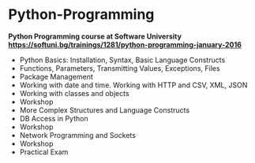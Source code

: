# Python-Programming
**Python Programming course at Software University
https://softuni.bg/trainings/1281/python-programming-january-2016**

- Python Basics: Installation, Syntax, Basic Language Constructs
- Functions, Parameters, Transmitting Values, Exceptions, Files
- Package Management
- Working with date and time. Working with HTTP and CSV, XML, JSON
- Working with classes and objects
- Workshop
- More Complex Structures and Language Constructs
- DB Access in Python
- Workshop
- Network Programming and Sockets
- Workshop
- Practical Exam
